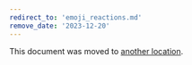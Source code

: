 ```yaml
---
redirect_to: 'emoji_reactions.md'
remove_date: '2023-12-20'
---
```


This document was moved to [another location](emoji_reactions.md).

<!-- This redirect file can be deleted after <2023-12-20>. -->
<!-- Redirects that point to other docs in the same project expire in three months. -->
<!-- Redirects that point to docs in a different project or site (link is not relative and starts with `https:`) expire in one year. -->
<!-- Before deletion, see: https://docs.gitlab.com/ee/development/documentation/redirects.html -->
